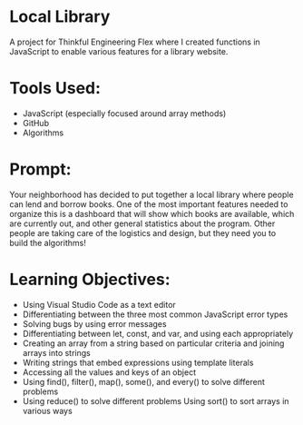 # Local Library
A project for Thinkful Engineering Flex where I created functions in JavaScript to enable various features for a library website.

# Tools Used:
* JavaScript (especially focused around array methods)
* GitHub
* Algorithms

# Prompt:
Your neighborhood has decided to put together a local library where people can lend and borrow books. One of the most important features needed to organize this is a dashboard that will show which books are available, which are currently out, and other general statistics about the program. Other people are taking care of the logistics and design, but they need you to build the algorithms!

# Learning Objectives:
* Using Visual Studio Code as a text editor 
* Differentiating between the three most common JavaScript error types 
* Solving bugs by using error messages 
* Differentiating between let, const, and var, and using each appropriately 
* Creating an array from a string based on particular criteria and joining arrays into strings 
* Writing strings that embed expressions using template literals
* Accessing all the values and keys of an object 
* Using find(), filter(), map(), some(), and every() to solve different problems 
* Using reduce() to solve different problems Using sort() to sort arrays in various ways
